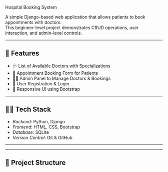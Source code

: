  Hospital Booking System

A simple Django-based web application that allows patients to book appointments with doctors.  
This beginner-level project demonstrates CRUD operations, user interaction, and admin-level controls.

---

## 🚀 Features

- 🩺 List of Available Doctors with Specializations
- 📅 Appointment Booking Form for Patients
- 👨‍⚕️ Admin Panel to Manage Doctors & Bookings
- 🔐 User Registration & Login
- 📱 Responsive UI using Bootstrap

---

## 🧑‍💻 Tech Stack

- *Backend*: Python, Django
- *Frontend*: HTML, CSS, Bootstrap
- *Database*: SQLite
- *Version Control*: Git & GitHub

---



---

## 📁 Project Structure